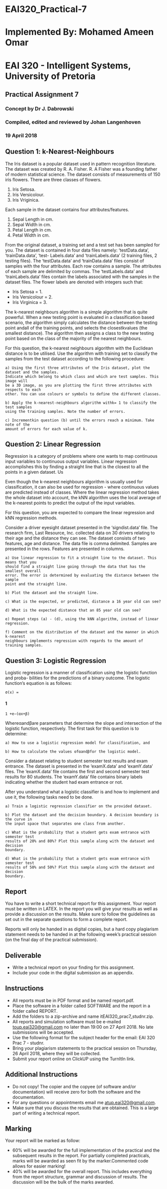 # EAI320_Practical-7
# Implemented By: Mohamed Ameen Omar
# EAI 320 - Intelligent Systems, University of Pretoria

## Practical Assignment 7

### Concept by Dr J. Dabrowski

### Compiled, edited and reviewed by Johan Langenhoven

### 19 April 2018


## Question 1: k-Nearest-Neighbours

The Iris dataset is a popular dataset used in pattern recognition literature. The dataset
was created by R. A. Fisher. R. A Fisher was a founding father of modern statistical
science. The dataset consists of measurements of 150 iris flowers. There are three classes
of flowers.

1. Iris Setosa.
2. Iris Versicolour.
3. Iris Vriginica.

Each sample in the dataset contains four attributes/features.

1. Sepal Length in cm.
2. Sepal Width in cm.
3. Petal Length in cm.
4. Petal Width in cm.

From the original dataset, a training set and a test set has been sampled for you. The
dataset is contained in four data files namely: ‘testData.data’, ‘trainData.data’, ‘test-
Labels.data’ and ‘trainLabels.data’ (2 training files, 2 testing files). The ‘testData.data’
and ‘trainData.data’ files consist of samples with the four attributes. Each row contains
a sample. The attributes of each sample are delimited by commas. The ‘testLabels.data’
and ‘trainLabels.data’ files contain the labels associated with the samples in the dataset
files. The flower labels are denoted with integers such that:

- Iris Setosa = 1.
- Iris Versicolour = 2.
- Iris Virginica = 3.

The k-nearest neighbours algorithm is a simple algorithm that is quite powerful. When
a new testing point is evaluated in a classification based scenario, the algorithm simply
calculates the distance between the testing point andall of the training points, and
selects the closestkvalues (the smallest distance). The algorithm then assigns a class
to the new testing point based on the class of the majority of the nearest neighbours.

For this question, the k-nearest neighbours algorithm with the Euclidean distance is to
be utilised. Use the algorithm with training set to classify the samples from the test
dataset according to the following procedure:

```
a) Using the first three attributes of the Iris dataset, plot the dataset and the samples.
Indicate which belong to which class and which are test samples. This image will
be a 3D image, as you are plotting the first three attributes with respects to each
other. You can use colours or symbols to define the different classes.
```

```
b) Apply the k-nearest-neighbours algorithm withk= 1 to classify the test samples
using the training samples. Note the number of errors.
```
```
c) Incrementkin question (b) until the errors reach a minimum. Take note of the
amount of errors for each value of k.
```
## Question 2: Linear Regression

Regression is a category of problems where one wants to map continuous input variables
to continuous output variables. Linear regression accomplishes this by finding a straight
line that is the closest to all the points in a given dataset. Us

Even though the k-nearest neighbours algorithm is usually used for classification, it can
also be used for regression - where continuous values are predicted instead of classes.
Where the linear regression method takes the whole dataset into account, the kNN
algorithm uses the local average of the k-nearest points to predict the output of the
input variables.

For this question, you are expected to compare the linear regression and kNN regression
methods.

Consider a driver eyesight dataset presented in the ‘signdist.data’ file. The research
firm, Last Resource, Inc. collected data on 30 drivers relating to their age and the
distance they can see. The dataset consists of two features, age and distance. The data
file is comma delimited. Samples are presented in the rows. Features are presented in
columns.

```
a) Use linear regression to fit a straight line to the dataset. This means that you
should find a straight line going through the data that has the smallest overall
error. The error is determined by evaluating the distance between the sample
point and the straight line.
```
```
b) Plot the dataset and the straight line.
```
```
c) What is the expected, or predicted, distance a 16 year old can see?
```
```
d) What is the expected distance that an 85 year old can see?
```
```
e) Repeat steps (a) - (d), using the kNN algorithm, instead of linear regression.
```
```
f) Comment on the distribution of the dataset and the manner in which k-nearest
neighbours implements regression with regards to the amount of training samples.
```

## Question 3: Logistic Regression

Logistic regression is a manner of classification using the logistic function and proba-
bilities for the predictions of a binary outcome. The logistic function’s equation is as
follows:

```
σ(x) =
```
#### 1

```
1 +e−(αx+β)
```
Whereαandβare parameters that determine the slope and intersection of the logistic
function, respectively. The first task for this question is to determine:

```
a) How to use a logistic regression model for classification, and
```
```
b) How to calculate the values ofαandβfor the logistic model.
```
Consider a dataset relating to student semester test results and exam entrance. The
dataset is presented in the ‘examX.data’ and ‘examY.data’ files. The ‘examX.data’ file
contains the first and second semester test results for 80 students. The ‘examY.data’
file contains binary labels indicating whether the student had exam entrance or not.

After you understand what a logistic classifier is and how to implement and use it, the
following tasks need to be done.

```
a) Train a logistic regression classifier on the provided dataset.
```
```
b) Plot the dataset and the decision boundary. A decision boundary is the curve in
the input space that separates one class from another.
```
```
c) What is the probability that a student gets exam entrance with semester test
results of 20% and 80%? Plot this sample along with the dataset and decision
boundary.
```
```
d) What is the probability that a student gets exam entrance with semester test
results of 50% and 50%? Plot this sample along with the dataset and decision
boundary.
```
## Report

You have to write a short technical report for this assignment. Your report must be
written in LATEX. In the report you will give your results as well as provide a discussion
on the results. Make sure to follow the guidelines as set out in the separate questions
to form a complete report.

Reports will only be handed in as digital copies, but a hard copy plagiarism statement
needs to be handed in at the following week’s practical session (on the final day of the
practical submission).


## Deliverable

- Write a technical report on your finding for this assignment.
- Include your code in the digital submission as an appendix.

## Instructions

- All reports must be in PDF format and be named report.pdf.
- Place the software in a folder called SOFTWARE and the report in a folder called
    REPORT.
- Add the folders to a zip-archive and name itEAI320_prac7_studnr.zip.
- All reports and simulation software must be e-mailed toup.eai320@gmail.com
    no later than 19:00 on 27 April 2018. No late submissions will be accepted.
- Use the following format for the subject header for the email: EAI 320 Prac 7 -
    studnr.
- Bring your plagiarism statements to the practical session on Thursday, 26 April
    2018, where they will be collected.
- Submit your report online on ClickUP using the TurnItIn link.

## Additional Instructions

- Do not copy! The copier and the copyee (of software and/or documentation) will
    receive zero for both the software and the documentation.
- For any questions or appointments email me atup.eai320@gmail.com.
- Make sure that you discuss the results that are obtained. This is a large part of
    writing a technical report.

## Marking

Your report will be marked as follow:

- 60% will be awarded for the full implementation of the practical and the subsequent
    results in the report. For partially completed practicals, marks will be awarded as
    seen fit by the marker.Commented code allows for easier marking!
- 40% will be awarded for the overall report. This includes everything from the
    report structure, grammar and discussion of results. The discussion will be the
    bulk of the marks awarded.


